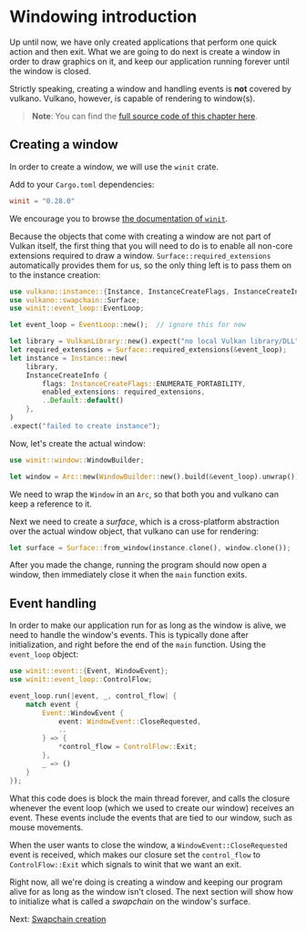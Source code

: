 # Windowing introduction

Up until now, we have only created applications that perform one quick action and then exit. What
we are going to do next is create a window in order to draw graphics on it, and keep our
application running forever until the window is closed.

Strictly speaking, creating a window and handling events is **not** covered by vulkano. Vulkano,
however, is capable of rendering to window(s).

> **Note**: You can find the [full source code of this chapter
> here](https://github.com/vulkano-rs/vulkano-book/blob/main/chapter-code/07-windowing/main.rs).

## Creating a window

In order to create a window, we will use the `winit` crate.

Add to your `Cargo.toml` dependencies:

```toml
winit = "0.28.0"
```

We encourage you to browse [the documentation of `winit`](https://docs.rs/winit/0.28.0/winit/).

Because the objects that come with creating a window are not part of Vulkan itself, the first thing
that you will need to do is to enable all non-core extensions required to draw a window.
`Surface::required_extensions` automatically provides them for us, so the only thing left is to
pass them on to the instance creation:

```rust
use vulkano::instance::{Instance, InstanceCreateFlags, InstanceCreateInfo};
use vulkano::swapchain::Surface;
use winit::event_loop::EventLoop;

let event_loop = EventLoop::new();  // ignore this for now

let library = VulkanLibrary::new().expect("no local Vulkan library/DLL");
let required_extensions = Surface::required_extensions(&event_loop);
let instance = Instance::new(
    library,
    InstanceCreateInfo {
        flags: InstanceCreateFlags::ENUMERATE_PORTABILITY,
        enabled_extensions: required_extensions,
        ..Default::default()
    },
)
.expect("failed to create instance");
```

Now, let's create the actual window:

```rust
use winit::window::WindowBuilder;

let window = Arc::new(WindowBuilder::new().build(&event_loop).unwrap());
```

We need to wrap the `Window` in an `Arc`, so that both you and vulkano can keep a reference to it.

Next we need to create a *surface*, which is a cross-platform abstraction over the actual window
object, that vulkano can use for rendering:

```rust
let surface = Surface::from_window(instance.clone(), window.clone());
```

After you made the change, running the program should now open a window, then immediately close it
when the `main` function exits.

## Event handling

In order to make our application run for as long as the window is alive, we need to handle the
window's events. This is typically done after initialization, and right before the end of the
`main` function. Using the `event_loop` object:

```rust
use winit::event::{Event, WindowEvent};
use winit::event_loop::ControlFlow;

event_loop.run(|event, _, control_flow| {
    match event {
        Event::WindowEvent {
            event: WindowEvent::CloseRequested,
            ..
        } => {
            *control_flow = ControlFlow::Exit;
        },
        _ => ()
    }
});
```

What this code does is block the main thread forever, and calls the closure whenever the event
loop (which we used to create our window) receives an event. These events include the events that
are tied to our window, such as mouse movements.

When the user wants to close the window, a `WindowEvent::CloseRequested` event is received, which
makes our closure set the `control_flow` to `ControlFlow::Exit` which signals to winit that we want
an exit.

<!-- todo: is this correct? -->

<!-- > **Note**: Since there is nothing to stop it, the window will try to update as quickly as it can,
> likely using all the power it can get from one of your cores.
> We will change that, however, in the incoming chapters. -->

Right now, all we're doing is creating a window and keeping our program alive for as long as the
window isn't closed. The next section will show how to initialize what is called a *swapchain* on
the window's surface.

Next: [Swapchain creation](02-swapchain-creation.html)
